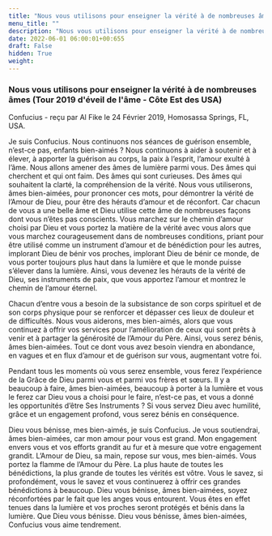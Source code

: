 ```yaml
---
title: "Nous vous utilisons pour enseigner la vérité à de nombreuses âmes (Tour 2019 d'éveil de l'âme - Côte Est des USA)"
menu_title: ""
description: "Nous vous utilisons pour enseigner la vérité à de nombreuses âmes (Tour 2019 d'éveil de l'âme - Côte Est des USA)"
date: 2022-06-01 06:00:01+00:655
draft: False
hidden: True
weight:
---
```

### Nous vous utilisons pour enseigner la vérité à de nombreuses âmes (Tour 2019 d'éveil de l'âme - Côte Est des USA)

Confucius - reçu par Al Fike le 24 Février 2019, Homosassa Springs, FL, USA.

Je suis Confucius. Nous continuons nos séances de guérison ensemble, n’est-ce pas, enfants bien-aimés ? Nous continuons à aider à soutenir et à élever, à apporter la guérison au corps, la paix à l’esprit, l’amour exulté à l’âme. Nous allons amener des âmes de lumière parmi vous. Des âmes qui cherchent et qui ont faim. Des âmes qui sont curieuses. Des âmes qui souhaitent la clarté, la compréhension de la vérité. Nous vous utiliserons, âmes bien-aimées, pour prononcer ces mots, pour démontrer la vérité de l’Amour de Dieu, pour être des hérauts d’amour et de réconfort. Car chacun de vous a une belle âme et Dieu utilise cette âme de nombreuses façons dont vous n’êtes pas conscients. Vous marchez sur le chemin d’amour choisi par Dieu et vous portez la matière de la vérité avec vous alors que vous marchez courageusement dans de nombreuses conditions, priant pour être utilisé comme un instrument d’amour et de bénédiction pour les autres, implorant Dieu de bénir vos proches, implorant Dieu de bénir ce monde, de vous porter toujours plus haut dans la lumière et que le monde puisse s’élever dans la lumière. Ainsi, vous devenez les hérauts de la vérité de Dieu, ses instruments de paix, que vous apportez l’amour et montrez le chemin de l’amour éternel.

Chacun d’entre vous a besoin de la subsistance de son corps spirituel et de son corps physique pour se renforcer et dépasser ces lieux de douleur et de difficultés. Nous vous aiderons, mes bien-aimés, alors que vous continuez à offrir vos services pour l’amélioration de ceux qui sont prêts à venir et à partager la générosité de l’Amour du Père. Ainsi, vous serez bénis, âmes bien-aimées. Tout ce dont vous avez besoin viendra en abondance, en vagues et en flux d’amour et de guérison sur vous, augmentant votre foi.

Pendant tous les moments où vous serez ensemble, vous ferez l’expérience de la Grâce de Dieu parmi vous et parmi vos frères et sœurs. Il y a beaucoup à faire, âmes bien-aimées, beaucoup à porter à la lumière et vous le ferez car Dieu vous a choisi pour le faire, n’est-ce pas, et vous a donné les opportunités d’être Ses Instruments ? Si vous servez Dieu avec humilité, grâce et un engagement profond, vous serez bénis en conséquence.

Dieu vous bénisse, mes bien-aimés, je suis Confucius. Je vous soutiendrai, âmes bien-aimées, car mon amour pour vous est grand. Mon engagement envers vous et vos efforts grandit au fur et à mesure que votre engagement grandit. L’Amour de Dieu, sa main, repose sur vous, mes bien-aimés. Vous portez la flamme de l’Amour du Père. La plus haute de toutes les bénédictions, la plus grande de toutes les vérités est vôtre. Vous le savez, si profondément, vous le savez et vous continuerez à offrir ces grandes bénédictions à beaucoup. Dieu vous bénisse, âmes bien-aimées, soyez réconfortées par le fait que les anges vous entourent. Vous êtes en effet tenues dans la lumière et vos proches seront protégés et bénis dans la lumière. Que Dieu vous bénisse. Dieu vous bénisse, âmes bien-aimées, Confucius vous aime tendrement.
